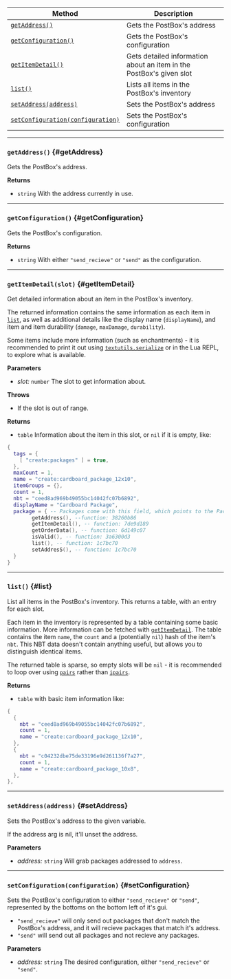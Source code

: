 | Method                                 | Description                                                  |
| -------------------------------------- | ------------------------------------------------------------ |
| [`getAddress()`](#getAddress)            | Gets the PostBox's address |
| [`getConfiguration()`](#getConfiguration)            | Gets the PostBox's configuration |
| [`getItemDetail()`](#getItemDetail)            | Gets detailed information about an item in the PostBox's given slot |
| [`list()`](#list)            | Lists all items in the PostBox's inventory |
| [`setAddress(address)`](#setAddress)            | Sets the PostBox's address |
| [`setConfiguration(configuration)`](#setConfiguration)            | Sets the PostBox's configuration |


---


### `getAddress()` {#getAddress}

Gets the PostBox's address.

**Returns**

- `string` With the address currently in use. 

---

### `getConfiguration()` {#getConfiguration}

Gets the PostBox's configuration.

**Returns**

- `string` With either `"send_recieve"` or `"send"` as the configuration. 

---

### `getItemDetail(slot)` {#getItemDetail}

Get detailed information about an item in the PostBox's inventory.

The returned information contains the same information as each item in [`list`](#list), as well as additional details like the display name (`displayName`), and item and item durability (`damage`, `maxDamage`, `durability`).

Some items include more information (such as enchantments) - it is recommended to print it out using [`textutils.serialize`](https://tweaked.cc/module/textutils.html#v:serialize) or in the Lua REPL, to explore what is available.

**Parameters**

- _slot:_ `number` The slot to get information about.

**Throws**

- If the slot is out of range.

**Returns**

- `table` Information about the item in this slot, or `nil` if it is empty, like:
```lua
{
  tags = {
    [ "create:packages" ] = true,
  },
  maxCount = 1,
  name = "create:cardboard_package_12x10",
  itemGroups = {},
  count = 1,
  nbt = "ceed8ad969b49055bc14042fc07b6892",
  displayName = "Cardboard Package",
  package = { -- Packages come with this field, which points to the Package Object
        getAddress(), --function: 38260b86
        getItemDetail(), -- function: 7de9d189
        getOrderData(), -- function: 6d149c07
        isValid(), -- function: 3a6300d3
        list(), -- function: 1c7bc70
        setAddresS(), -- function: 1c7bc70
  }
}
```

---

### `list()` {#list}

List all items in the PostBox's inventory. This returns a table, with an entry for each slot.

Each item in the inventory is represented by a table containing some basic information. More information can be fetched with [`getItemDetail`](#getItemDetail). The table contains the item `name`, the `count` and a (potentially `nil`) hash of the item's `nbt`. This NBT data doesn't contain anything useful, but allows you to distinguish identical items.

The returned table is sparse, so empty slots will be `nil` - it is recommended to loop over using [`pairs`](https://www.lua.org/manual/5.1/manual.html#pdf-pairs) rather than [`ipairs`](https://www.lua.org/manual/5.1/manual.html#pdf-ipairs).


**Returns**

- `table` with basic item information like: 
```lua
{
  {
    nbt = "ceed8ad969b49055bc14042fc07b6892",
    count = 1,
    name = "create:cardboard_package_12x10",
  },
  {
    nbt = "c04232dbe75de33196e9d261136f7a27",
    count = 1,
    name = "create:cardboard_package_10x8",
  },
},
```
---

### `setAddress(address)` {#setAddress}

Sets the PostBox's address to the given variable.

If the address arg is nil, it'll unset the address.

**Parameters**

- _address:_ `string` Will grab packages addressed to `address`.

---

### `setConfiguration(configuration)` {#setConfiguration}

Sets the PostBox's configuration to either `"send_recieve"` or `"send"`, represented by the bottoms on the bottom left of it's gui.
- `"send_recieve"` will only send out packages that don't match the PostBox's address, and it will recieve packages that match it's address.
- `"send"` will send out all packages and not recieve any packages.

**Parameters**

- _address:_ `string` The desired configuration, either `"send_recieve"` or `"send"`.

